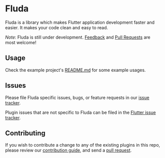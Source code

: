 # Fluda

Fluda is a library which makes Flutter application development faster and easier. It makes your code clean and easy to read.

*Note*: Fluda is still under development.
[Feedback](https://github.com/simonpham/fluda/issues) and [Pull Requests](https://github.com/simonpham/fluda/pulls) are most welcome!

## Usage
Check the example project's [README.md](https://github.com/simonpham/fluda/blob/master/example/README.md) for some example usages.

## Issues

Please file Fluda specific issues, bugs, or feature requests in our [issue tracker](https://github.com/simonpham/fluda/issues/new).

Plugin issues that are not specific to Fluda can be filed in the [Flutter issue tracker](https://github.com/flutter/flutter/issues/new).

## Contributing

If you wish to contribute a change to any of the existing plugins in this repo,
please review our [contribution guide](https://github.com/simonpham/fluda/blob/master/CONTRIBUTING.md),
and send a [pull request](https://github.com/simonpham/fluda/pulls).
